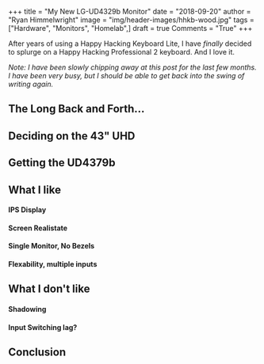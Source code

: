 +++
title  = "My New LG-UD4329b Monitor"
date   = "2018-09-20"
author = "Ryan Himmelwright"
image  = "img/header-images/hhkb-wood.jpg"
tags   = ["Hardware", "Monitors", "Homelab",]
draft  = true
Comments = "True"
+++

After years of using a Happy Hacking Keyboard Lite, I have *finally* decided to splurge on a Happy Hacking Professional 2 keyboard. And I love it.

<!--more-->

*Note: I have been slowly chipping away at this post for the last few months. I have been very busy, but I should be able to get back into the swing of writing again.*

## The Long Back and Forth...

## Deciding on the 43" UHD

## Getting the UD4379b

## What I like

#### IPS Display

#### Screen Realistate

#### Single Monitor, No Bezels

#### Flexability, multiple inputs



## What I don't like

#### Shadowing

#### Input Switching lag?


## Conclusion

